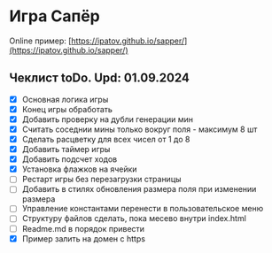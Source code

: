 # Игра Сапёр

Online пример: [https://ipatov.github.io/sapper/](https://ipatov.github.io/sapper/)

## Чеклист toDo. Upd: 01.09.2024
- [x] Основная логика игры
- [x] Конец игры обработать
- [x] Добавить проверку на дубли генерации мин
- [x] Считать соседнии мины только вокруг поля - максимум 8 шт
- [x] Сделать расцветку для всех чисел от 1 до 8
- [x] Добавить таймер игры
- [x] Добавить подсчет ходов
- [x] Установка флажков на ячейки
- [ ] Рестарт игры без перезагрузки страницы
- [ ] Добавить в стилях обновления размера поля при изменении размера
- [ ] Управление константами перенести в пользовательское меню
- [ ] Структуру файлов сделать, пока месево внутри index.html
- [ ] Readme.md в порядок привести
- [x] Пример залить на домен с https
